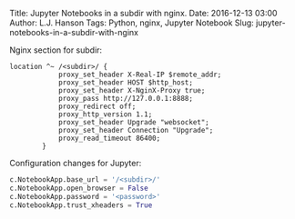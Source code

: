 Title: Jupyter Notebooks in a subdir with nginx.
Date: 2016-12-13 03:00
Author: L.J. Hanson
Tags: Python, nginx, Jupyter Notebook
Slug: jupyter-notebooks-in-a-subdir-with-nginx

Nginx section for subdir:

```nginx
location ^~ /<subdir>/ {
            proxy_set_header X-Real-IP $remote_addr;
            proxy_set_header HOST $http_host;
            proxy_set_header X-NginX-Proxy true;
            proxy_pass http://127.0.0.1:8888;
            proxy_redirect off;
            proxy_http_version 1.1;
            proxy_set_header Upgrade "websocket";
            proxy_set_header Connection "Upgrade";
            proxy_read_timeout 86400;
        }
```

Configuration changes for Jupyter:

```python
c.NotebookApp.base_url = '/<subdir>/'
c.NotebookApp.open_browser = False
c.NotebookApp.password = '<password>'
c.NotebookApp.trust_xheaders = True
```
